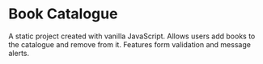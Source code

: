 # Book Catalogue 

A static project created with vanilla JavaScript. Allows users add books to the catalogue and remove from it. Features form validation and message alerts. 